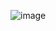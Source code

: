 ![image](https://github.com/JoseLeonardoCordeiroBahia/comportamento-de-memoria-arrays-e-listas-java/assets/63564226/7d1c82aa-0228-46ca-b56a-e31a5f45caef)
